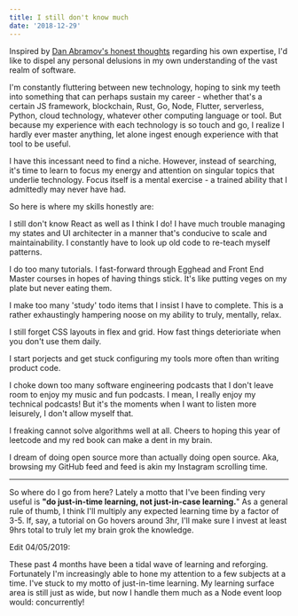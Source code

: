 ```yaml
---
title: I still don't know much
date: '2018-12-29'
---
```


Inspired by [Dan Abramov's honest thoughts](https://overreacted.io/things-i-dont-know-as-of-2018/) regarding his own expertise, I'd like to dispel any personal delusions in my own understanding of the vast realm of software.

I'm constantly fluttering between new technology, hoping to sink my teeth into something that can perhaps sustain my career - whether that's a certain JS framework, blockchain, Rust, Go, Node, Flutter, serverless, Python, cloud technology, whatever other computing language or tool. But because my experience with each technology is so touch and go, I realize I hardly ever master anything, let alone ingest enough experience with that tool to be useful.

I have this incessant need to find a niche. However, instead of searching, it's time to learn to focus my energy and attention on singular topics that underlie technology. Focus itself is a mental exercise - a trained ability that I admittedly may never have had.

So here is where my skills honestly are:

I still don't know React as well as I think I do! I have much trouble managing my states and UI architecter in a manner that's conducive to scale and maintainability. I constantly have to look up old code to re-teach myself patterns. 

I do too many tutorials. I fast-forward through Egghead and Front End Master courses in hopes of having things stick. It's like putting veges on my plate but never eating them.

I make too many 'study' todo items that I insist I have to complete. This is a rather exhaustingly hampering noose on my ability to truly, mentally, relax.

I still forget CSS layouts in flex and grid. How fast things deterioriate when you don't use them daily.

I start porjects and get stuck configuring my tools more often than writing product code.

I choke down too many software engineering podcasts that I don't leave room to enjoy my music and fun podcasts. I mean, I really enjoy my technical podcasts! But it's the moments when I want to listen more leisurely, I don't allow myself that.

I freaking cannot solve algorithms well at all. Cheers to hoping this year of leetcode and my red book can make a dent in my brain.

I dream of doing open source more than actually doing open source. Aka, browsing my GitHub feed and feed is akin my Instagram scrolling time.

<hr>

So where do I go from here? Lately a motto that I've been finding very useful is **"do just-in-time learning, not just-in-case learning.**" As a general rule of thumb, I think I'll multiply any expected learning time by a factor of 3-5. If, say, a tutorial on Go hovers around 3hr, I'll make sure I invest at least 9hrs total to truly let my brain grok the knowledge.

Edit 04/05/2019:

These past 4 months have been a tidal wave of learning and reforging. Fortunately I'm increasingly able to hone my attention to a few subjects at a time. I've stuck to my motto of just-in-time learning. My learning surface area is still just as wide, but now I handle them much as a Node event loop would: concurrently!